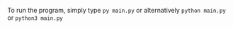 To run the program, simply type `py main.py` or alternatively `python main.py` or `python3 main.py`
